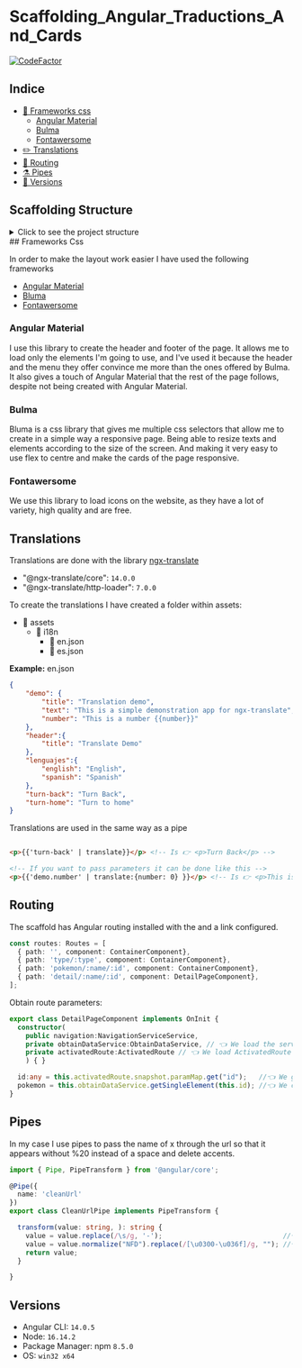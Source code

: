 # Scaffolding_Angular_Traductions_And_Cards

[![CodeFactor](https://www.codefactor.io/repository/github/nexus122/scaffolding_angular_traductions/badge)](https://www.codefactor.io/repository/github/nexus122/scaffolding_angular_traductions)

## Indice

- [🎨 Frameworks css](#frameworks-css)
  - [Angular Material](#angular-material)
  - [Bulma](#bulma)
  - [Fontawersome](#fontawersome)
- [✏️ Translations](#translations)
- [🔗 Routing](#routing)
- [⚗️ Pipes](#pipes)
- [📜 Versions](#versions)

## Scaffolding Structure

<details>
<summary>Click to see the project structure</summary>

````
- 📁 src
  - 📁 app
    - 📁 components
      - 📁 card
        - 📜 card.component.html
        - 📜 card.component.scss
        - 📜 card.component.ts
      - 📁 container
        - 📜 container.component.html
        - 📜 container.component.scss
        - 📜 container.component.ts
      - 📁 detail-page
        - 📜 detail-page.component.html
        - 📜 detail-page.component.scss
        - 📜 detail-page.component.ts
      - 📁 footer-component
        - 📜 footer-component.component.html
        - 📜 footer-component.component.scss
        - 📜 footer-component.component.ts
      - 📁 header-component
        - 📜 header-component.component.html
        - 📜 header-component.component.scss
        - 📜 header-component.component.ts
      - 📁 main-component
        - 📜 main-component.component.html
        - 📜 main-component.component.scss
        - 📜 main-component.component.ts
      - 📁 section
        - 📜 section.component.html
        - 📜 section.component.scss
        - 📜 section.component.ts
    - 📁 models      
    - 📁 pipes
      - 📜 clean-url.pipe.ts
    - 📁 services
      - 📜 navigation-service.service.ts
      - 📜 obtain-data.service.ts
    - 📜 app-routing.module.ts
    - 📜 app.module.ts
  - 📁 assets
    - 📁 i18n
      - 📜 en.json
      - 📜 es.json
  - 📁 environments
    - 📜 environment.prod.ts
    - 📜 environment.ts

  - 📜 favicon.ico
  - 📜 index.html
  - 📜 main.ts
  - 📜 polyfills.ts
  - 📜 styles.scss
  - 📜 test.ts
````
</details>
## Frameworks Css

In order to make the layout work easier I have used the following frameworks

- [Angular Material](https://material.angular.io/)
- [Bluma](https://bulma.io/)
- [Fontawersome](https://fontawesome.com/)

### Angular Material
I use this library to create the header and footer of the page.
It allows me to load only the elements I'm going to use, and I've used it because the header and the menu they offer convince me more than the ones offered by Bulma.
It also gives a touch of Angular Material that the rest of the page follows, despite not being created with Angular Material.

### Bulma
Bluma is a css library that gives me multiple css selectors that allow me to create in a simple way a responsive page.
Being able to resize texts and elements according to the size of the screen.
And making it very easy to use flex to centre and make the cards of the page responsive.

### Fontawersome
We use this library to load icons on the website, as they have a lot of variety, high quality and are free.

## Translations
Translations are done with the library [ngx-translate](https://github.com/ngx-translate/core)

- "@ngx-translate/core": `14.0.0`
- "@ngx-translate/http-loader": `7.0.0`

To create the translations I have created a folder within assets:
- 📁 assets
  - 📁 i18n
    - 📜 en.json
    - 📜 es.json

**Example:** en.json
```` json
{
    "demo": {
        "title": "Translation demo",
        "text": "This is a simple demonstration app for ngx-translate",
        "number": "This is a number {{number}}"
    },
    "header":{
        "title": "Translate Demo"
    },
    "lenguajes":{
        "english": "English",
        "spanish": "Spanish"
    },
    "turn-back": "Turn Back",
    "turn-home": "Turn to home"
}
````
Translations are used in the same way as a pipe
```` Html

<p>{{'turn-back' | translate}}</p> <!-- Is 👉 <p>Turn Back</p> -->

<!-- If you want to pass parameters it can be done like this -->
<p>{{'demo.number' | translate:{number: 0} }}</p> <!-- Is 👉 <p>This is a number 0 </p> -->
````

## Routing
The scaffold has Angular routing installed with the <router-outlet> and a link configured.

```Typescript
const routes: Routes = [
  { path: '', component: ContainerComponent},
  { path: 'type/:type', component: ContainerComponent},
  { path: 'pokemon/:name/:id', component: ContainerComponent},
  { path: 'detail/:name/:id', component: DetailPageComponent},
];
```

Obtain route parameters:

```Typescript
export class DetailPageComponent implements OnInit {  
  constructor(
    public navigation:NavigationServiceService,
    private obtainDataService:ObtainDataService, // 👈 We load the service to obtain data
    private activatedRoute:ActivatedRoute // 👈 We load ActivatedRoute to find the parameter for the url
    ) { } 

  id:any = this.activatedRoute.snapshot.paramMap.get("id");   //👈 We get the route parameter
  pokemon = this.obtainDataService.getSingleElement(this.id); //👈 We call the service, passing it the type as a parameter
}
```

## Pipes
In my case I use pipes to pass the name of x through the url so that it appears without %20 instead of a space and delete accents.

```Typescript
import { Pipe, PipeTransform } from '@angular/core';

@Pipe({
  name: 'cleanUrl'
})
export class CleanUrlPipe implements PipeTransform {

  transform(value: string, ): string {
    value = value.replace(/\s/g, '-');                              //👈 clear white spaces
    value = value.normalize("NFD").replace(/[\u0300-\u036f]/g, ""); //👈 delete accents
    return value;
  }

}
```

## Versions
- Angular CLI: `14.0.5`
- Node: `16.14.2`
- Package Manager: npm `8.5.0`
- OS: `win32 x64`

